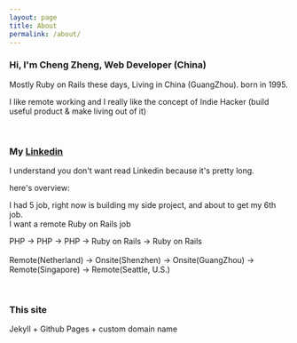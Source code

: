 ```yaml
---
layout: page
title: About
permalink: /about/
---
```


### Hi, I'm Cheng Zheng, Web Developer (China)
Mostly Ruby on Rails these days, Living in China (GuangZhou). born in 1995.  

I like remote working and I really like the concept of Indie Hacker (build useful product & make living out of it)

<br/>

### My <a href="https://www.linkedin.com/in/cheng-zheng-51460259/" target="_blank">Linkedin</a>
I understand you don't want read Linkedin because it's pretty long.


here's overview:


I had 5 job, right now is building my side project, and about to get my 6th job.  
I want a remote Ruby on Rails job  

PHP -> PHP -> PHP -> Ruby on Rails -> Ruby on Rails
<br/>
<br/>
Remote(Netherland) -> Onsite(Shenzhen) -> Onsite(GuangZhou) -> Remote(Singapore) -> Remote(Seattle, U.S.)
<br>

<br/>

### This site
Jekyll + Github Pages + custom domain name



<!-- ### Job #1: PHP
#### Netherland Startup Company (DrinknLink)    - #5 employee  
Remote work for www.drinknlink.com  
<br/>


### Job #2: PHP
#### Shenzhen Startup Company(Health)     -  #17 employee  
product include Hardware that monitoing your health status + Andrdoid APP + iOS APP   
深圳见康云


### Job #3: PHP
#### GuangZhou Startup Company(Workout)    -  #4 employee  
iOS APP  


### Job #4: Ruby on Rails
A Note-Taking Web app for MOOC(only support EDX on MVP), project is dead due to many reason


### Job #5: Ruby on Rails
A Web Development Agency, we build a mobile site for client to track billiard score, one web app to help China patients upload their cancer info and let American doctor diagnose. -->
